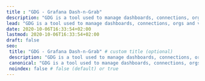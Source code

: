 ```yaml
---
title : "GDG - Grafana Dash-n-Grab"
description: "GDG is a tool used to manage dashboards, connections, orgs and various entities of the Grafana application."
lead: "GDG is a tool used to manage dashboards, connections, orgs and various entities of the Grafana application."
date: 2020-10-06T16:33:54+02:00
lastmod: 2020-10-06T16:33:54+02:00
draft: false
seo:
 title: "GDG - Grafana Dash-n-Grab" # custom title (optional)
 description: "GDG is a tool used to manage dashboards, connections, orgs and various entities of the Grafana application." # custom description (recommended)
 canonical: "GDG is a tool used to manage dashboards, connections, orgs and various entities of the Grafana application." # custom canonical URL (optional)
 noindex: false # false (default) or true
---
```

